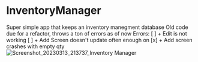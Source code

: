 # InventoryManager
Super simple app that keeps an inventory manegment database
Old code due for a refactor, throws a ton of errors as of now
Errors:
 [ ] + Edit is not working
 [ ] + Add Screen doesn't update often enough on
 [x] + Add screen crashes with empty qty
 ![Screenshot_20230313_213737_Inventory Manager](https://user-images.githubusercontent.com/66290868/224895065-b5f15c0b-0860-4b38-b2cc-a56783edb6da.jpg)

